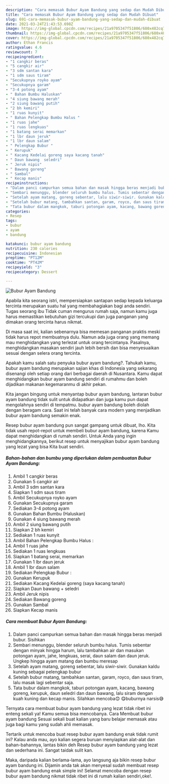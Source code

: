 ```yaml
---
description: "Cara memasak Bubur Ayam Bandung yang sedap dan Mudah Dibuat"
title: "Cara memasak Bubur Ayam Bandung yang sedap dan Mudah Dibuat"
slug: 691-cara-memasak-bubur-ayam-bandung-yang-sedap-dan-mudah-dibuat
date: 2021-03-24T21:43:53.698Z
image: https://img-global.cpcdn.com/recipes/21a9705347f51806/680x482cq70/bubur-ayam-bandung-foto-resep-utama.jpg
thumbnail: https://img-global.cpcdn.com/recipes/21a9705347f51806/680x482cq70/bubur-ayam-bandung-foto-resep-utama.jpg
cover: https://img-global.cpcdn.com/recipes/21a9705347f51806/680x482cq70/bubur-ayam-bandung-foto-resep-utama.jpg
author: Ethan Francis
ratingvalue: 4.6
reviewcount: 7
recipeingredient:
- "1 cangkir beras"
- "5 cangkir air"
- "3 sdm santan kara"
- "1 sdm saus tiram"
- "Secukupnya royko ayam"
- "Secukupnya garam"
- "3-4 potong ayam"
- " Bahan Bumbu Haluskan"
- "4 siung bawang merah"
- "2 siung bawang putih"
- "2 bh kemiri"
- "1 ruas kunyit"
- " Bahan Pelengkap Bumbu Halus "
- "1 ruas jahe"
- "1 ruas lengkuas"
- "1 batang serai memarkan"
- "1 lbr daun jeruk"
- "1 lbr daun salam"
- " Pelengkap Bubur "
- " Kerupuk"
- " Kacang Kedelai goreng saya kacang tanah"
- " Daun bawang  seledri"
- " Jeruk nipis"
- " Bawang goreng"
- " Sambal"
- " Kecap manis"
recipeinstructions:
- "Dalam panci campurkan semua bahan dan masak hingga beras menjadi bubur. Sisihkan"
- "Sembari menunggu, blender seluruh bumbu halus. Tumis sebentar dengan minyak hingga harum, lalu tambahkan air dan masukan potongan ayam, jahe, lengkuas, serai, daun salam dan daun jeruk. Ungkep hingga ayam matang dan bumbu meresap"
- "Setelah ayam matang, goreng sebentar, lalu siwir-siwir. Gunakan kaldu kuning sebagai pelengkap bubur"
- "Setelah bubur matang, tambahkan santan, garam, royco, dan saus tiram, lalu masak lagi sebentar saja."
- "Tata bubur dalam mangkok, taburi potongan ayam, kacang, bawang goreng, kerupuk, daun seledri dan daun bawang, lalu siram dengan kuah kuning dan kecap manis. Silahkan mencoba😊 😋buburnya narsis😅"
categories:
- Resep
tags:
- bubur
- ayam
- bandung

katakunci: bubur ayam bandung 
nutrition: 230 calories
recipecuisine: Indonesian
preptime: "PT12M"
cooktime: "PT42M"
recipeyield: "3"
recipecategory: Dessert

---
```



![Bubur Ayam Bandung](https://img-global.cpcdn.com/recipes/21a9705347f51806/680x482cq70/bubur-ayam-bandung-foto-resep-utama.jpg)

Apabila kita seorang istri, mempersiapkan santapan sedap kepada keluarga tercinta merupakan suatu hal yang membahagiakan bagi anda sendiri. Tugas seorang ibu Tidak cuman mengurus rumah saja, namun kamu juga harus memastikan kebutuhan gizi tercukupi dan juga panganan yang dimakan orang tercinta harus nikmat.

Di masa  saat ini, kalian sebenarnya bisa memesan panganan praktis meski tidak harus repot membuatnya dulu. Namun ada juga orang yang memang mau menghidangkan yang terlezat untuk orang tercintanya. Pasalnya, menghidangkan masakan sendiri jauh lebih bersih dan bisa menyesuaikan sesuai dengan selera orang tercinta. 



Apakah kamu salah satu penyuka bubur ayam bandung?. Tahukah kamu, bubur ayam bandung merupakan sajian khas di Indonesia yang sekarang disenangi oleh setiap orang dari berbagai daerah di Nusantara. Kamu dapat menghidangkan bubur ayam bandung sendiri di rumahmu dan boleh dijadikan makanan kegemaranmu di akhir pekan.

Kita jangan bingung untuk menyantap bubur ayam bandung, lantaran bubur ayam bandung tidak sulit untuk didapatkan dan juga kamu pun dapat mengolahnya sendiri di tempatmu. bubur ayam bandung boleh diolah dengan beragam cara. Saat ini telah banyak cara modern yang menjadikan bubur ayam bandung semakin enak.

Resep bubur ayam bandung pun sangat gampang untuk dibuat, lho. Kita tidak usah repot-repot untuk membeli bubur ayam bandung, karena Kamu dapat menghidangkan di rumah sendiri. Untuk Anda yang ingin menghidangkannya, berikut resep untuk menyajikan bubur ayam bandung yang lezat yang bisa Kita buat sendiri.

<!--inarticleads1-->

##### Bahan-bahan dan bumbu yang diperlukan dalam pembuatan Bubur Ayam Bandung:

1. Ambil 1 cangkir beras
1. Gunakan 5 cangkir air
1. Ambil 3 sdm santan kara
1. Siapkan 1 sdm saus tiram
1. Ambil Secukupnya royko ayam
1. Gunakan Secukupnya garam
1. Sediakan 3-4 potong ayam
1. Gunakan  Bahan Bumbu (Haluskan)
1. Gunakan 4 siung bawang merah
1. Ambil 2 siung bawang putih
1. Siapkan 2 bh kemiri
1. Sediakan 1 ruas kunyit
1. Ambil  Bahan Pelengkap Bumbu Halus :
1. Ambil 1 ruas jahe
1. Sediakan 1 ruas lengkuas
1. Siapkan 1 batang serai, memarkan
1. Gunakan 1 lbr daun jeruk
1. Ambil 1 lbr daun salam
1. Sediakan  Pelengkap Bubur :
1. Gunakan  Kerupuk
1. Sediakan  Kacang Kedelai goreng (saya kacang tanah)
1. Siapkan  Daun bawang + seledri
1. Ambil  Jeruk nipis
1. Sediakan  Bawang goreng
1. Gunakan  Sambal
1. Siapkan  Kecap manis




<!--inarticleads2-->

##### Cara membuat Bubur Ayam Bandung:

1. Dalam panci campurkan semua bahan dan masak hingga beras menjadi bubur. Sisihkan
1. Sembari menunggu, blender seluruh bumbu halus. Tumis sebentar dengan minyak hingga harum, lalu tambahkan air dan masukan potongan ayam, jahe, lengkuas, serai, daun salam dan daun jeruk. Ungkep hingga ayam matang dan bumbu meresap
1. Setelah ayam matang, goreng sebentar, lalu siwir-siwir. Gunakan kaldu kuning sebagai pelengkap bubur
1. Setelah bubur matang, tambahkan santan, garam, royco, dan saus tiram, lalu masak lagi sebentar saja.
1. Tata bubur dalam mangkok, taburi potongan ayam, kacang, bawang goreng, kerupuk, daun seledri dan daun bawang, lalu siram dengan kuah kuning dan kecap manis. Silahkan mencoba😊 😋buburnya narsis😅




Ternyata cara membuat bubur ayam bandung yang lezat tidak ribet ini enteng sekali ya! Kamu semua bisa mencobanya. Cara Membuat bubur ayam bandung Sesuai sekali buat kalian yang baru belajar memasak atau juga bagi kamu yang sudah ahli memasak.

Tertarik untuk mencoba buat resep bubur ayam bandung enak tidak rumit ini? Kalau anda mau, ayo kalian segera buruan menyiapkan alat-alat dan bahan-bahannya, lantas bikin deh Resep bubur ayam bandung yang lezat dan sederhana ini. Sangat taidak sulit kan. 

Maka, daripada kalian berlama-lama, ayo langsung aja bikin resep bubur ayam bandung ini. Dijamin anda tak akan menyesal sudah membuat resep bubur ayam bandung enak simple ini! Selamat mencoba dengan resep bubur ayam bandung nikmat tidak ribet ini di rumah kalian sendiri,oke!.

